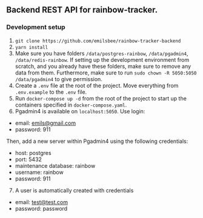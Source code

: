 ## Backend REST API for rainbow-tracker.

### Development setup
1. `git clone https://github.com/emilsbee/rainbow-tracker-backend`
2. `yarn install`
3. Make sure you have folders `/data/postgres-rainbow`, `/data/pgadmin4`, `/data/redis-rainbow`. If setting up
   the development environment from scratch, and you already have these folders, make sure to remove any data from them. 
   Furthermore, make sure to run `sudo chown -R 5050:5050 /data/pgadmin4` to give permission.
4. Create a `.env` file at the root of the project. Move everything from `.env.example` to the `.env` file.
5. Run `docker-compose up -d` from the root of the project to start up the containers specified in `docker-compose.yaml`.
6. Pgadmin4 is available on `localhost:5050`. Use login: 
- email: emils@gmail.com
- password: 911    
        
Then, add a new server within Pgadmin4 using the following credentials:
- host: postgres
- port: 5432
- maintenance database: rainbow
- username: rainbow
- password: 911

7. A user is automatically created with credentials
- email: test@test.com
- password: password